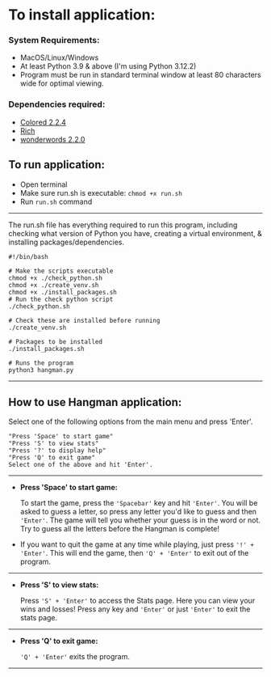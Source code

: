 # To install application:

### System Requirements:

- MacOS/Linux/Windows
- At least Python 3.9 & above
(I'm using Python 3.12.2)
- Program must be run in standard terminal window at least 80 characters wide for optimal viewing.

### Dependencies required:
- [Colored 2.2.4](https://pypi.org/project/colored/)
- [Rich](https://github.com/Textualize/rich?tab=readme-ov-file)
- [wonderwords 2.2.0](https://pypi.org/project/wonderwords/)

## To run application:
- Open terminal
- Make sure run.sh is executable: `chmod +x run.sh`
- Run `run.sh` command
----------------

The run.sh file has everything required to run this program, including checking what version of Python you have, creating a virtual environment, & installing packages/dependencies.

    #!/bin/bash

    # Make the scripts executable
    chmod +x ./check_python.sh
    chmod +x ./create_venv.sh
    chmod +x ./install_packages.sh
    # Run the check python script
    ./check_python.sh

    # Check these are installed before running
    ./create_venv.sh

    # Packages to be installed
    ./install_packages.sh

    # Runs the program
    python3 hangman.py

----
## How to use Hangman application:

Select one of the following options from the main menu and press 'Enter'.

    "Press 'Space' to start game"
    "Press 'S' to view stats"
    "Press '?' to display help"
    "Press 'Q' to exit game"
    Select one of the above and hit 'Enter'.
____
- **Press 'Space' to start game:**

    To start the game, press the `'Spacebar'` key and hit `'Enter'`. You will be asked to guess a letter, so press any letter you'd like to guess and then `'Enter'`. The game will tell you whether your guess is in the word or not. Try to guess all the letters before the Hangman is complete!

- If you want to quit the game at any time while playing, just press `'!' + 'Enter'`. This will end the game, then `'Q' + 'Enter'` to exit out of the program.
-----
-  **Press 'S' to view stats:**

    Press `'S' + 'Enter'` to access the Stats page. Here you can view your wins and losses! Press any key and  `'Enter'` or  just `'Enter'` to exit the stats page.
---
-  **Press 'Q' to exit game:**

    `'Q' + 'Enter'` exits the program. 
____
